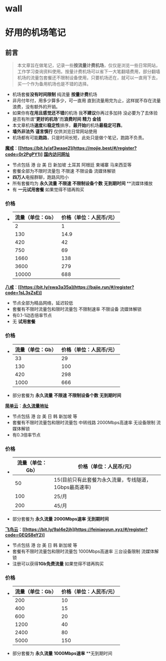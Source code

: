 # wall

# 好用的机场笔记

## 前言

> 本文章旨在做笔记，记录一些**按流量计费机场**，仅仅是浏览一些日常网站，工作学习查询资料使用。按量计费机场可以省下一大笔翻墙费用，部分翻墙机场的流量包套餐还不限制设备使用，只要机场还在，就可以一直用下去，买一个作为备用机场也是不错的选择。

- 机场套餐**没有时间限制** 纯流量 **按量计费**机场
- 非月付年付，用多少算多少，可一直用 直到流量用完为止，这样就不存在流量浪费，没有额外的开销。
- 如果你有**在用且感觉还不错**的机场 我**不建议**你再过多加持 没必要为了去体验是否有所谓“**更好的机场**”而**浪费时间** **精力** **金钱**
- 本文章机场**速度**和**稳定性**排序，**最开始**的机场**最稳定可靠**。
- **墙外非法外** **谨言慎行** 仅供浏览日常网站使用
- 机场都有可能**跑路**，只是时间长短，此处只是做个笔记，跑路不负责。


**[魔戒](https://mojie.best/#/register?code=fvVGu88F)**：**[[https://bit.ly/af3waae2](https://mojie.best/#/register?code=0r2PgPY1)]** **[国内访问网址](https://mojie.nl/#/register?code=0r2PgPY1)**

- 节点包括 港 台 美 日 新加坡 土耳其 阿根廷 柬埔寨 马来西亚等
- 套餐全部为不限时流量包 不限速 不限设备 流媒体解锁
- **四万人**电报群聊，跑路风险小
- 所有套餐均为 **永久流量** **不限速** **不限制设备个数** **无到期时间** **流媒体播放
- 有 **一元试用套餐** 如果觉得不错再购买

### 价格

- | 流量（单位：Gb） | 价格（单位：人民币/元） |
  | ---------------- | ----------------------- |
  | 2                | 1                       |
  | 130              | 14.9                    |
  | 420              | 42                      |
  | 750              | 69                      |
  | 1660             | 138                     |
  | 3600             | 279                     |
  | 10000            | 688                     |

  

**[八戒](https://bajie.run/#/register?code=30AHo62g)**：**[[https://bit.ly/swa3a35a](https://bajie.run/#/register?code=1sL3sZsE)]**

- 节点全部为精品网络，延迟较低
- 套餐有不限时流量包和限时流量包 不限制速率 不限设备 流媒体解锁
- 有0.1-1动态倍率节点
- 无 **试用套餐**

### 价格

- | 流量（单位：Gb） | 价格（单位：人民币/元） |
  | ---------------- | ----------------------- |
  | 33               | 29                      |
  | 130              | 100                     |
  | 420              | 298                     |
  | 1000             | 666                     |

- 部分套餐为 **永久流量** **不限速** **不限制设备个数** **无到期时间**

**[简单云](https://www.spcloud.cc/index.php#/register?code=myoLmyGa)**：**[永久流量地址](https://www.spcloud.cc/index.php#/register?code=34KmQ7ZC)**

- 节点包括 港 台 美 日 韩 新加坡 等
- 套餐有不限时流量包和限时流量包 中转线路 2000Mbps高速率 无设备限制 流媒体解锁
- 有0.3倍率节点

### 价格

- | 流量（单位：Gb） | 价格（单位：人民币/元）                               |
  | ---------------- | ----------------------------------------------------- |
  | 50               | 15(目前只有此套餐为永久流量，专线隧道，1Gbps最高速率) |
  | 100              | 25/月                                                 |
  | 200              | 45/月                                                 |

- 部分套餐为 **永久流量** **2000Mbps速率** **无到期时间**

**[飞鸟云](https://feiniaoyun.xyz/#/register?code=GEQS8eY2)**：**[[https://bit.ly/9al4e2jh](https://feiniaoyun.xyz/#/register?code=GEQS8eY2)]**

- 节点包括 港 台 美 日 韩 新加坡 等
- 套餐有不限时流量包和限时流量包 1000Mbps高速率 三台设备限制 流媒体解锁
- 注册可以获得**1Gb免费流量** 如果觉得不错再购买

### 价格

- | 流量（单位：Gb） | 价格（单位：人民币/元） |
  | ---------------- | ----------------------- |
  | 200              | 10                      |
  | 400              | 15                      |
  | 600              | 20                      |
  | 1200             | 40                      |
  | 2400             | 80                      |
  | 5000             | 150                     |

- 部分套餐为 **永久流量** **1000Mbps速率** **无到期时间


